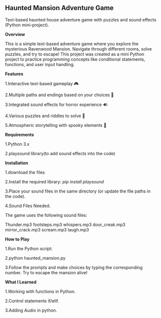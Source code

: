 ## Haunted Mansion Adventure Game
Text-based haunted house adventure game with puzzles and sound effects (Python mini-project).

**Overview**

This is a simple text-based adventure game where you explore the mysterious Ravenwood Mansion. Navigate through different rooms, solve puzzles, and try to escape! This project was created as a mini Python project to practice programming concepts like conditional statements, functions, and user input handling.


**Features**

1.Interactive text-based gameplay 🎮

2.Multiple paths and endings based on your choices 🔀

3.Integrated sound effects for horror experience 🔊

4.Various puzzles and riddles to solve 🧩

5.Atmospheric storytelling with spooky elements 👻


**Requirements**

1.Python 3.x

2.playsound library(to add sound effects into the code)


**Installation**

1.download the files

2.Install the required library: *pip install playsound*

3.Place your sound files in the same directory (or update the file paths in the code).

4.Sound Files Needed.

The game uses the following sound files:

Thunder.mp3
footsteps.mp3
whispers.mp3
door_creak.mp3
mirror_crack.mp3
scream.mp3
laugh.mp3


**How to Play**

1.Run the Python script:

2.python haunted_mansion.py

3.Follow the prompts and make choices by typing the corresponding number. Try to escape the mansion alive!


**What I Learned**

1.Working with functions in Python.

2.Control statements if/elif.

3.Adding Audio in python.


